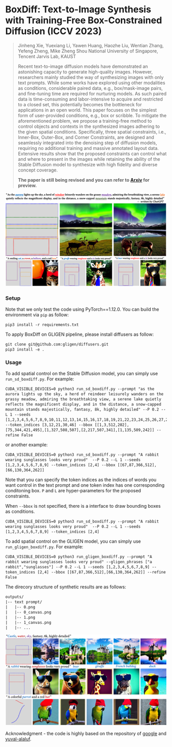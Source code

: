 # BoxDiff: Text-to-Image Synthesis with Training-Free Box-Constrained Diffusion (ICCV 2023)

> Jinheng Xie, Yuexiang Li, Yawen Huang, Haozhe Liu, Wentian Zhang, Yefeng Zheng, Mike Zheng Shou 
> National University of Singapore, Tencent Jarvis Lab, KAUST
>
> Recent text-to-image diffusion models have demonstrated an astonishing capacity to generate high-quality images. However, researchers mainly studied the way of synthesizing images with only text prompts. While some works have explored using other modalities as conditions, considerable paired data, e.g., box/mask-image pairs, and fine-tuning time are required for nurturing models. As such paired data is time-consuming and labor-intensive to acquire and restricted to a closed set, this potentially becomes the bottleneck for applications in an open world. This paper focuses on the simplest form of user-provided conditions, e.g., box or scribble. To mitigate the aforementioned problem, we propose a training-free method to control objects and contexts in the synthesized images adhering to the given spatial conditions. Specifically, three spatial constraints, i.e., Inner-Box, Outer-Box, and Corner Constraints, are designed and seamlessly integrated into the denoising step of diffusion models, requiring no additional training and massive annotated layout data. Extensive results show that the proposed constraints can control what and where to present in the images while retaining the ability of the Stable Diffusion model to synthesize with high fidelity and diverse concept coverage.
> 
> **The paper is still being revised and you can refer to [Arxiv](https://arxiv.org/abs/2307.10816) for preview.**

![](docs/boxdiff.png)

### Setup
Note that we only test the code using PyTorch==1.12.0. You can build the environment via `pip` as follow: 
```
pip3 install -r requirements.txt
```
To apply BoxDiff on GLIGEN pipeline, please install diffusers as follow:
``` 
git clone git@github.com:gligen/diffusers.git
pip3 install -e .
```
 
### Usage
To add spatial control on the Stable Diffusion model, you can simply use `run_sd_boxdiff.py`. For example:
```
CUDA_VISIBLE_DEVICES=0 python3 run_sd_boxdiff.py --prompt "as the aurora lights up the sky, a herd of reindeer leisurely wanders on the grassy meadow, admiring the breathtaking view, a serene lake quietly reflects the magnificent display, and in the distance, a snow-capped mountain stands majestically, fantasy, 8k, highly detailed" --P 0.2 --L 1 --seeds [1,2,3,4,5,6,7,8,9,10,11,12,13,14,15,16,17,18,19,21,22,23,24,25,26,27,28,29,30] --token_indices [3,12,21,30,46] --bbox [[1,3,512,202],[75,344,421,495],[1,327,508,507],[2,217,507,341],[1,135,509,242]] --refine False
```
or another example:
``` 
CUDA_VISIBLE_DEVICES=0 python3 run_sd_boxdiff.py --prompt "A rabbit wearing sunglasses looks very proud"  --P 0.2 --L 1 --seeds [1,2,3,4,5,6,7,8,9] --token_indices [2,4] --bbox [[67,87,366,512],[66,130,364,262]]
```
Note that you can specify the token indices as the indices of words you want control in the text prompt and one token index has one corresponding conditoning box. `P` and `L` are hyper-parameters for the proposed constraints.

When `--bbox` is not specified, there is a interface to draw bounding boxes as conditions.
``` 
CUDA_VISIBLE_DEVICES=0 python3 run_sd_boxdiff.py --prompt "A rabbit wearing sunglasses looks very proud"  --P 0.2 --L 1 --seeds [1,2,3,4,5,6,7,8,9] --token_indices [2,4]
```

To add spatial control on the GLIGEN model, you can simply use `run_gligen_boxdiff.py`. For example:
``` 
CUDA_VISIBLE_DEVICES=0 python3 run_gligen_boxdiff.py --prompt "A rabbit wearing sunglasses looks very proud" --gligen_phrases ["a rabbit","sunglasses"] --P 0.2 --L 1 --seeds [1,2,3,4,5,6,7,8,9] --token_indices [2,4] --bbox [[67,87,366,512],[66,130,364,262]] --refine False
```

The direcory structure of synthetic results are as follows:
```
outputs/
|-- text prompt/
|   |-- 0.png 
|   |-- 0_canvas.png 
|   |-- 1.png
|   |-- 1_canvas.png 
|   |-- ...
```
![](docs/example.png)

Acknowledgment - the code is highly based on the repository of [google](https://github.com/google/prompt-to-prompt) and [yuval-alaluf](https://github.com/yuval-alaluf).
